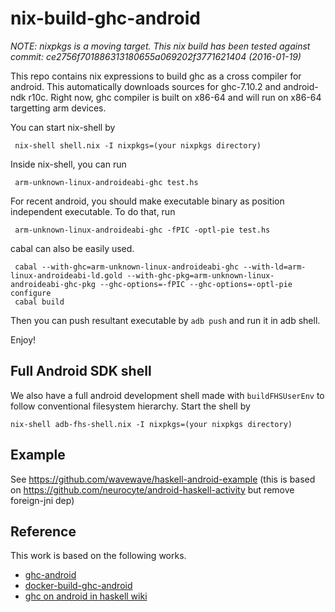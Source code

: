 nix-build-ghc-android
=====================

*NOTE: nixpkgs is a moving target. This nix build has been tested against commit: ce2756f701886313180655a069202f3771621404 (2016-01-19)*


This repo contains nix expressions to build ghc as a cross compiler for android.
This automatically downloads sources for ghc-7.10.2 and android-ndk r10c.
Right now, ghc compiler is built on x86-64 and will run on x86-64 targetting arm devices.

You can start nix-shell by

     nix-shell shell.nix -I nixpkgs=(your nixpkgs directory)

Inside nix-shell, you can run

     arm-unknown-linux-androideabi-ghc test.hs

For recent android, you should make executable binary as position independent executable. To do that, run 

     arm-unknown-linux-androideabi-ghc -fPIC -optl-pie test.hs

cabal can also be easily used.


     cabal --with-ghc=arm-unknown-linux-androideabi-ghc --with-ld=arm-linux-androideabi-ld.gold --with-ghc-pkg=arm-unknown-linux-androideabi-ghc-pkg --ghc-options=-fPIC --ghc-options=-optl-pie configure
     cabal build

Then you can push resultant executable by `adb push` and run it in adb shell. 

Enjoy!

Full Android SDK shell
----------------------

We also have a full android development shell made with `buildFHSUserEnv` to follow conventional filesystem hierarchy. Start the shell by

    nix-shell adb-fhs-shell.nix -I nixpkgs=(your nixpkgs directory)
    


Example
-------

See https://github.com/wavewave/haskell-android-example (this is based on https://github.com/neurocyte/android-haskell-activity but remove foreign-jni dep)


Reference
---------

This work is based on the following works.

* [ghc-android](https://github.com/neurocyte/ghc-android)
* [docker-build-ghc-android](https://github.com/sseefried/docker-build-ghc-android)
* [ghc on android in haskell wiki](https://wiki.haskell.org/Android)
    

